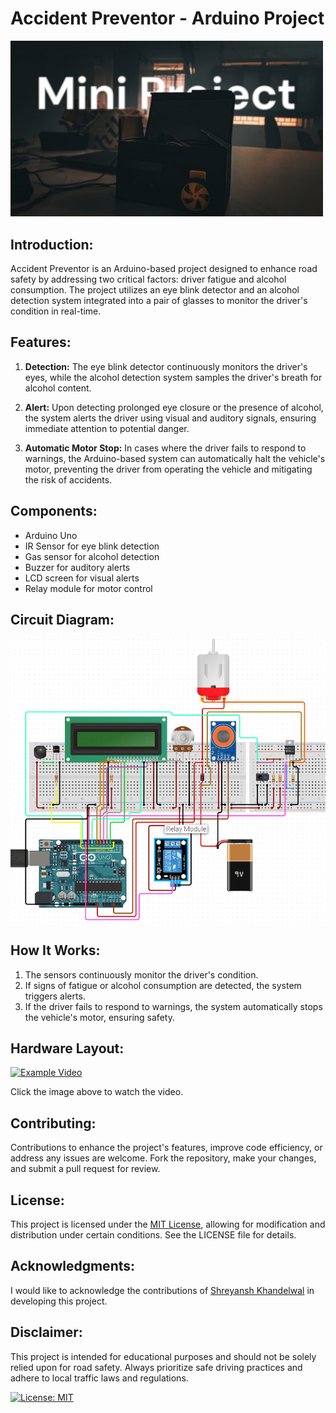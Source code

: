 # Accident Preventor - Arduino Project

<img src="project.jpg" width="500">

## Introduction:

Accident Preventor is an Arduino-based project designed to enhance road safety by addressing two critical factors: driver fatigue and alcohol consumption. The project utilizes an eye blink detector and an alcohol detection system integrated into a pair of glasses to monitor the driver's condition in real-time.

## Features:

1. **Detection:** The eye blink detector continuously monitors the driver's eyes, while the alcohol detection system samples the driver's breath for alcohol content.

2. **Alert:** Upon detecting prolonged eye closure or the presence of alcohol, the system alerts the driver using visual and auditory signals, ensuring immediate attention to potential danger.

3. **Automatic Motor Stop:** In cases where the driver fails to respond to warnings, the Arduino-based system can automatically halt the vehicle's motor, preventing the driver from operating the vehicle and mitigating the risk of accidents.

## Components:

- Arduino Uno
- IR Sensor for eye blink detection
- Gas sensor for alcohol detection
- Buzzer for auditory alerts
- LCD screen for visual alerts
- Relay module for motor control

## Circuit Diagram:

<img src="circuit diagram.png" width="700">

## How It Works:

1. The sensors continuously monitor the driver's condition.
2. If signs of fatigue or alcohol consumption are detected, the system triggers alerts.
3. If the driver fails to respond to warnings, the system automatically stops the vehicle's motor, ensuring safety.

## Hardware Layout:

[![Example Video](https://img.youtube.com/vi/xZigAyXmOsQ/0.jpg)](https://www.youtube.com/watch?v=xZigAyXmOsQ)

Click the image above to watch the video.


## Contributing:

Contributions to enhance the project's features, improve code efficiency, or address any issues are welcome. Fork the repository, make your changes, and submit a pull request for review.

## License:

This project is licensed under the [MIT License](link-to-license), allowing for modification and distribution under certain conditions. See the LICENSE file for details.

## Acknowledgments:

I would like to acknowledge the contributions of <a href="https://github.com/SHREYANSHSK">Shreyansh Khandelwal</a> in developing this project.

## Disclaimer:

This project is intended for educational purposes and should not be solely relied upon for road safety. Always prioritize safe driving practices and adhere to local traffic laws and regulations.

[![License: MIT](https://img.shields.io/badge/License-MIT-yellow.svg)](https://opensource.org/licenses/MIT)

